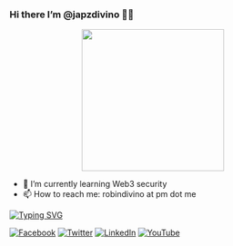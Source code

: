 ### Hi there I’m @japzdivino 🏴‍☠️

<div id="header" align="center">
  <img src="https://media.giphy.com/media/frSfC5NcmyF7q/giphy.gif" width="250"/>
</div>

- 🌱 I’m currently learning Web3 security
- 📫 How to reach me: robindivino at pm dot me

[![Typing SVG](https://readme-typing-svg.demolab.com?font=Fira+Code&pause=1000&width=435&lines=%23+whoami;Cybersecurity+Researcher;Bug+Bounty+Hunter;Information+Security+Enthusiast)](https://git.io/typing-svg)

[![Facebook](https://img.shields.io/badge/Facebook-%231877F2.svg?&style=flat-square&logo=facebook&logoColor=white)](https://facebook.com/japzdivino) [![Twitter](https://img.shields.io/badge/Twitter-%231DA1F2.svg?&style=flat-square&logo=twitter&logoColor=white)](https://twitter.com/japzdivino) [![LinkedIn](https://img.shields.io/badge/LinkedIn-%230077B5.svg?&style=flat-square&logo=linkedin&logoColor=white)](https://linkedin.com/in/robindivino) [![YouTube](https://img.shields.io/badge/YouTube-%23FF0000.svg?&style=flat-square&logo=youtube&logoColor=white)](https://youtube.com/@japzdivino)

<!--
**h4nt3rx/h4nt3rx** is a ✨ _special_ ✨ repository because its `README.md` (this file) appears on your GitHub profile.

Here are some ideas to get you started:

- 🔭 I’m currently working on ...
- 🌱 I’m currently learning ...
- 👯 I’m looking to collaborate on ...
- 🤔 I’m looking for help with ...
- 💬 Ask me about ...
- 📫 How to reach me: ...
- 😄 Pronouns: ...
- ⚡ Fun fact: ...
-->
